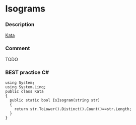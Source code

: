 # Isograms

### Description
[Kata](https://www.codewars.com/kata/54ba84be607a92aa900000f1/train/csharp)

### Comment
TODO

### BEST practice C#

```
using System;
using System.Linq;
public class Kata
{
  public static bool IsIsogram(string str) 
  {
    return str.ToLower().Distinct().Count()==str.Length;
  }
}
```